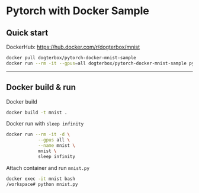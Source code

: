 # Pytorch with Docker Sample

## Quick start
DockerHub: https://hub.docker.com/r/dogterbox/mnist
```bash
docker pull dogterbox/pytorch-docker-mnist-sample
docker run --rm -it --gpus=all dogterbox/pytorch-docker-mnist-sample python mnist.py
```

---
## Docker build & run

Docker build
```bash
docker build -t mnist .
```


Docker run with `sleep infinity`
```bash
docker run --rm -it -d \
            --gpus all \
            --name mnist \
            mnist \
            sleep infinity
```

Attach container and run `mnist.py`
```bash
docker exec -it mnist bash
/workspace# python mnist.py
```
